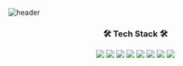 
![header](https://capsule-render.vercel.app/api?type=Waving&color=auto&height=300&section=header&text=LimJinMyeong&fontSize=90)

<h3 align="center">🛠 Tech Stack 🛠</h3>

<div align="center">
  <img src="https://img.shields.io/badge/Adobe Photoshop-31A8FF?style=flat-square&logo=Photoshop&logoColor=white"/> <img src="https://img.shields.io/badge/Adobe Illustrator-FF9A00?style=flat-square&logo=Illustrator&logoColor=white"/> <img src="https://img.shields.io/badge/HTML5-E34F26?style=flat-square&logo=HTML5&logoColor=white"/> <img src="https://img.shields.io/badge/CSS3-1572B6?style=flat-square&logo=CSS3&logoColor=white"/> <img src="https://img.shields.io/badge/jQuery-0769AD?style=flat-square&logo=jQuery&logoColor=white"/> <img src="https://img.shields.io/badge/JavaScript-F7DF1E?style=flat-square&logo=JavaScript&logoColor=white"/> <img src="https://img.shields.io/badge/C-A8B9CC?style=flat-square&logo=C&logoColor=white"/> <img src="https://img.shields.io/badge/Java-007396?style=flat-square&logo=Java&logoColor=white"/> 
</div>





<!--
**jm456789/jm456789** is a ✨ _special_ ✨ repository because its `README.md` (this file) appears on your GitHub profile.

Here are some ideas to get you started:

- 🔭 I’m currently working on ...
- 🌱 I’m currently learning ...
- 👯 I’m looking to collaborate on ...
- 🤔 I’m looking for help with ...
- 💬 Ask me about ...
- 📫 How to reach me: ...
- 😄 Pronouns: ...
- ⚡ Fun fact: ...
-->
